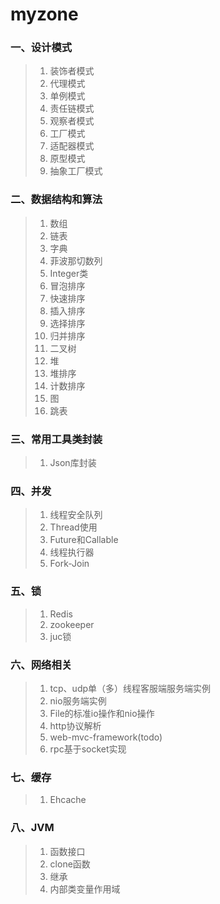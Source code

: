 # myzone
### 一、设计模式
>1) 装饰者模式
>2) 代理模式
>3) 单例模式
>4) 责任链模式
>5) 观察者模式
>6) 工厂模式
>7) 适配器模式
>8) 原型模式
>9) 抽象工厂模式
### 二、数据结构和算法
>1) 数组
>2) 链表
>3) 字典
>4) 菲波那切数列
>5) Integer类
>6) 冒泡排序
>7) 快速排序
>8) 插入排序
>9) 选择排序
>10) 归并排序
>11) 二叉树
>12) 堆
>13) 堆排序
>14) 计数排序
>15) 图
>16) 跳表
### 三、常用工具类封装
>1) Json库封装
### 四、并发
>1) 线程安全队列
>2) Thread使用
>3) Future和Callable
>4) 线程执行器
>5) Fork-Join
### 五、锁
>1) Redis
>2) zookeeper
>3) juc锁
### 六、网络相关
>1) tcp、udp单（多）线程客服端服务端实例 
>2) nio服务端实例
>3) File的标准io操作和nio操作  
>4) http协议解析
>5) web-mvc-framework(todo)    
>6) rpc基于socket实现
### 七、缓存
>1) Ehcache
### 八、JVM
>1) 函数接口
>2) clone函数
>3) 继承
>4) 内部类变量作用域